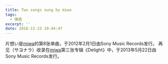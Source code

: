 ```yaml
---
title: Two songs sung by miwa
tags:
  - 情感
excerpt: ''
date: 2018-12-23 19:44:47
---
```


片想い是[miwa](https://zh.wikipedia.org/wiki/Miwa "miwa")的第8张单曲，于2012年2月1日由Sony Music Records发行。 再见（サヨナラ）收录在[miwa](https://zh.wikipedia.org/wiki/Miwa "miwa")第三张专辑《Delight》中，于2013年5月22日由Sony Music Records发行。
